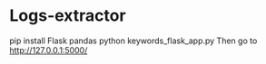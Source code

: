 # Logs-extractor
pip install Flask pandas
python keywords_flask_app.py
Then go to http://127.0.0.1:5000/
